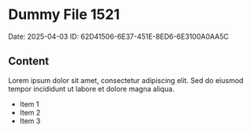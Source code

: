 # Dummy File 1521

Date: 2025-04-03
ID: 62D41506-6E37-451E-8ED6-6E3100A0AA5C

## Content

Lorem ipsum dolor sit amet, consectetur adipiscing elit.
Sed do eiusmod tempor incididunt ut labore et dolore magna aliqua.

* Item 1
* Item 2
* Item 3

